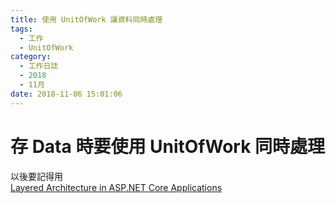 ```yaml
---
title: 使用 UnitOfWork 讓資料同時處理
tags:
  - 工作
  - UnitOfWork
category:
  - 工作日誌
  - 2018
  - 11月
date: 2018-11-06 15:01:06
---
```

# 存 Data 時要使用 UnitOfWork 同時處理 #

以後要記得用  
[Layered Architecture in ASP.NET Core Applications](https://programmingwithmosh.com/asp-net/layered-architecture/)